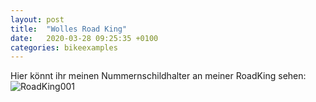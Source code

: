 ```yaml
---
layout: post
title:  "Wolles Road King"
date:   2020-03-28 09:25:35 +0100
categories: bikeexamples
---
```


Hier könnt ihr meinen Nummernschildhalter an meiner RoadKing sehen:
![RoadKing001]({{site.url}}assets/images/RoadKing_Wolle_001.jpeg)